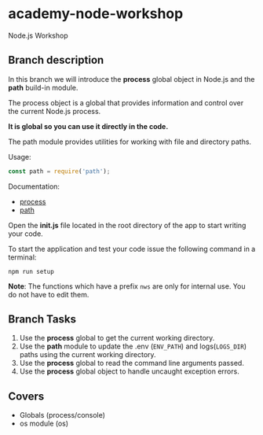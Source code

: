 # academy-node-workshop

Node.js Workshop

## Branch description

In this branch we will introduce the **process** global object in Node.js and the **path** build-in module.

The process object is a global that provides information and control over the current Node.js process.

**It is global so you can use it directly in the code.**

The path module provides utilities for working with file and directory paths.

Usage:

```js
const path = require('path');
```

Documentation:

- [process](https://nodejs.org/api/process.html)
- [path](https://nodejs.org/dist/latest-v13.x/docs/api/path.html#path_path)

Open the **init.js** file located in the root directory of the app to start writing your code.

To start the application and test your code issue the following command in a terminal:

```
npm run setup
```

**Note**: The functions which have a prefix `nws` are only for internal use. You do not have to edit them.

## Branch Tasks

1. Use the **process** global to get the current working directory.
2. Use the **path** module to update the .env (`ENV_PATH`) and logs(`LOGS_DIR`) paths using the current working directory.
3. Use the **process** global to read the command line arguments passed.
4. Use the **process** global object to handle uncaught exception errors.

## Covers

- Globals (process/console)
- os module (os)
